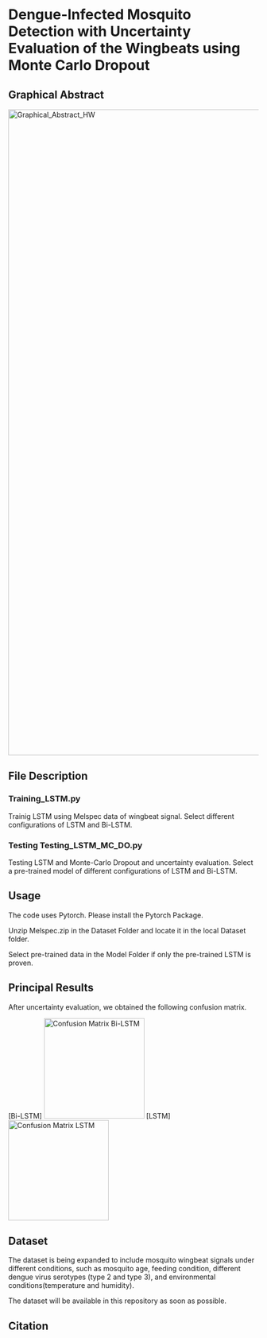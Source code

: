 # Dengue-Infected Mosquito Detection with Uncertainty Evaluation of the Wingbeats using Monte Carlo Dropout

## Graphical Abstract

<img width="1300" alt="Graphical_Abstract_HW" src="https://github.com/user-attachments/assets/66647b72-87b0-490b-851b-88d90ba7eb5a">

## File Description

### Training_LSTM.py  
Trainig LSTM using Melspec data of wingbeat signal.
Select different configurations of LSTM and Bi-LSTM.

### Testing Testing_LSTM_MC_DO.py    
Testing LSTM and Monte-Carlo Dropout and uncertainty evaluation.
Select a pre-trained model of different configurations of LSTM and Bi-LSTM.

## Usage
The code uses Pytorch. Please install the Pytorch Package.

Unzip Melspec.zip in the Dataset Folder and locate it in the local Dataset folder.

Select pre-trained data in the Model Folder if only the pre-trained LSTM is proven.

## Principal Results
After uncertainty evaluation, we obtained the following confusion matrix.

[Bi-LSTM] <img width="202" alt="Confusion Matrix Bi-LSTM" src="https://github.com/NakanoMariko/Test/blob/main/Confusion%20Matrix%20Bi-LSTM.png">     [LSTM]  <img width="202" alt="Confusion Matrix LSTM" src="https://github.com/NakanoMariko/Test/blob/main/Confusion%20Matrix%20LSTM.png">

## Dataset
The dataset is being expanded to include mosquito wingbeat signals under different conditions, such as mosquito age, feeding condition, different dengue virus serotypes (type 2 and type 3), and environmental conditions(temperature and humidity).

The dataset will be available in this repository as soon as possible.

## Citation


